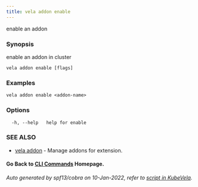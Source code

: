 ```yaml
---
title: vela addon enable
---
```


enable an addon

### Synopsis

enable an addon in cluster

```
vela addon enable [flags]
```

### Examples

```
vela addon enable <addon-name>
```

### Options

```
  -h, --help   help for enable
```

### SEE ALSO

* [vela addon](vela_addon)	 - Manage addons for extension.

#### Go Back to [CLI Commands](vela) Homepage.


###### Auto generated by spf13/cobra on 10-Jan-2022, refer to [script in KubeVela](https://github.com/oam-dev/kubevela/tree/master/hack/docgen).
